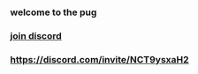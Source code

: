 ### welcome to the pug
### [join discord](https://discord.com/invite/NCT9ysxaH2)
### https://discord.com/invite/NCT9ysxaH2
